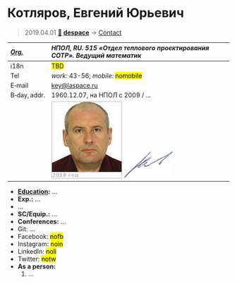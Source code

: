# Котляров, Евгений Юрьевич
> 2019.04.01 **[🚀](../index/index.md) [despace](index.md)** → [Contact](contact.md)

|*[Org.](contact.md)*|*НПОЛ, RU. 515 «Отдел теплового проектирования СОТР». Ведущий математик*|
|:--|:--|
|i18n| <mark>TBD</mark> |
|Tel| *work:* 43-56; *mobile:* <mark>nomobile</mark> |
|E‑mail| <key@laspace.ru> |
|B‑day, addr.| 1960.12.07, на НПОЛ с 2009 / … |
|| [![](f/contact/k/kotlyarov1_photo_thumb.jpg)](f/contact/k/kotlyarov1_photo.jpg) [![](f/contact/k/kotlyarov1_sign_thumb.jpg)](f/contact/k/kotlyarov1_sign.png) |

   - **[Education](edu.md):** …
   - **Exp.:** …
   - …
   - **SC/Equip.:** …
   - **Conferences:** …
   - Git: …
   - Facebook: <mark>nofb</mark>
   - Instagram: <mark>noin</mark>
   - LinkedIn: <mark>noli</mark>
   - Twitter: <mark>notw</mark>
   - **As a person:**
      1. …
